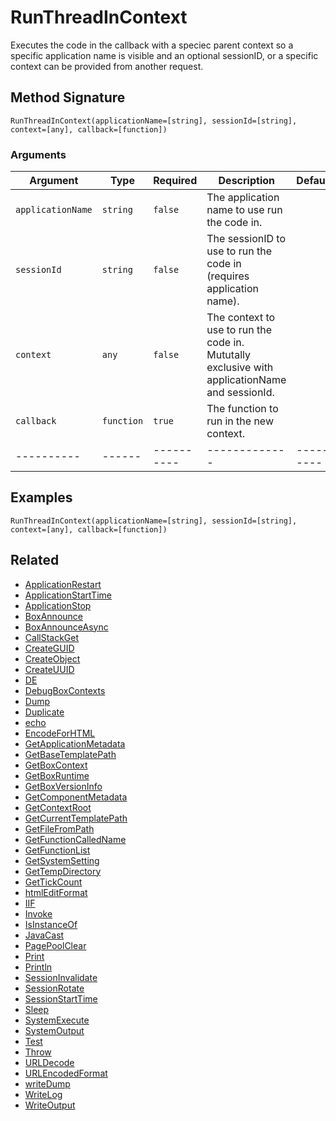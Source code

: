 # RunThreadInContext

Executes the code in the callback with a speciec parent context so a specific application name is visible and an optional sessionID, or a specific context can be provided from another request.

## Method Signature

```
RunThreadInContext(applicationName=[string], sessionId=[string], context=[any], callback=[function])
```

### Arguments

| Argument          | Type       | Required   | Description                                                                                    | Default   |
| ----------------- | ---------- | ---------- | ---------------------------------------------------------------------------------------------- | --------- |
| `applicationName` | `string`   | `false`    | The application name to use run the code in.                                                   |           |
| `sessionId`       | `string`   | `false`    | The sessionID to use to run the code in (requires application name).                           |           |
| `context`         | `any`      | `false`    | The context to use to run the code in. Mututally exclusive with applicationName and sessionId. |           |
| `callback`        | `function` | `true`     | The function to run in the new context.                                                        |           |
| ----------        | ------     | ---------- | -------------                                                                                  | --------- |

## Examples

```
RunThreadInContext(applicationName=[string], sessionId=[string], context=[any], callback=[function])
```

## Related

* [ApplicationRestart](applicationrestart.md)
* [ApplicationStartTime](applicationstarttime.md)
* [ApplicationStop](applicationstop.md)
* [BoxAnnounce](boxannounce.md)
* [BoxAnnounceAsync](boxannounceasync.md)
* [CallStackGet](callstackget.md)
* [CreateGUID](createguid.md)
* [CreateObject](createobject.md)
* [CreateUUID](createuuid.md)
* [DE](de.md)
* [DebugBoxContexts](debugboxcontexts.md)
* [Dump](dump.md)
* [Duplicate](duplicate.md)
* [echo](echo.md)
* [EncodeForHTML](encodeforhtml.md)
* [GetApplicationMetadata](getapplicationmetadata.md)
* [GetBaseTemplatePath](getbasetemplatepath.md)
* [GetBoxContext](getboxcontext.md)
* [GetBoxRuntime](getboxruntime.md)
* [GetBoxVersionInfo](getboxversioninfo.md)
* [GetComponentMetadata](getcomponentmetadata.md)
* [GetContextRoot](getcontextroot.md)
* [GetCurrentTemplatePath](getcurrenttemplatepath.md)
* [GetFileFromPath](getfilefrompath.md)
* [GetFunctionCalledName](getfunctioncalledname.md)
* [GetFunctionList](getfunctionlist.md)
* [GetSystemSetting](getsystemsetting.md)
* [GetTempDirectory](gettempdirectory.md)
* [GetTickCount](gettickcount.md)
* [htmlEditFormat](htmleditformat.md)
* [IIF](iif.md)
* [Invoke](invoke.md)
* [IsInstanceOf](isinstanceof.md)
* [JavaCast](javacast.md)
* [PagePoolClear](pagepoolclear.md)
* [Print](print.md)
* [Println](println.md)
* [SessionInvalidate](sessioninvalidate.md)
* [SessionRotate](sessionrotate.md)
* [SessionStartTime](sessionstarttime.md)
* [Sleep](sleep.md)
* [SystemExecute](systemexecute.md)
* [SystemOutput](systemoutput.md)
* [Test](test.md)
* [Throw](throw.md)
* [URLDecode](urldecode.md)
* [URLEncodedFormat](urlencodedformat.md)
* [writeDump](writedump.md)
* [WriteLog](writelog.md)
* [WriteOutput](writeoutput.md)
